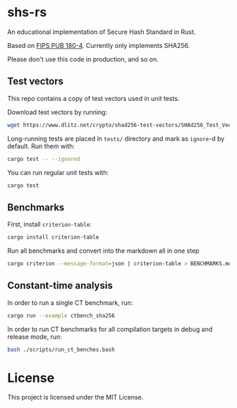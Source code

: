 # shs-rs

An educational implementation of Secure Hash Standard in Rust.

Based on [FIPS PUB 180-4](https://nvlpubs.nist.gov/nistpubs/FIPS/NIST.FIPS.180-4.pdf). Currently only implements SHA256.

Please don't use this code in production, and so on.

## Test vectors

This repo contains a copy of test vectors used in unit tests.

Download test vectors by running:

```bash
wget https://www.dlitz.net/crypto/shad256-test-vectors/SHAd256_Test_Vectors.txt .
```

Long-running tests are placed in `tests/` directory and mark as `ignore`-d by default. Run them with:

```bash
cargo test -- --ignored
```

You can run regular unit tests with:

```bash
cargo test
```

## Benchmarks

First, install `criterion-table`:

```bash
cargo install criterion-table
```

Run all benchmarks and convert into the markdown all in one step

```bash
cargo criterion --message-format=json | criterion-table > BENCHMARKS.md
```

## Constant-time analysis

In order to run a single CT benchmark, run:

```bash
cargo run --example ctbench_sha256
```

In order to run CT benchmarks for all compilation targets in debug and release mode, run:

```bash
bash ./scripts/run_ct_benches.bash 
```

# License

This project is licensed under the MIT License.